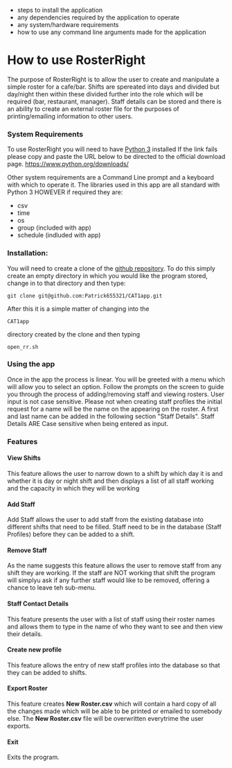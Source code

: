 - steps to install the application
- any dependencies required by the application to operate
- any system/hardware requirements
- how to use any command line arguments made for the application

# How to use RosterRight

The purpose of RosterRight is to allow the user to create and manipulate a simple roster for a cafe/bar. Shifts are spereated into days and divided but day/night then within these divided further into the role which will be required (bar, restaurant, manager). Staff details can be stored and there is an ability to create an external roster file for the purposes of printing/emailing information to other users.

### System Requirements
To use RosterRight you will need to have [Python 3](https://www.python.org/downloads/) installed
If the link fails please copy and paste the URL below to be directed to the official download page.
https://www.python.org/downloads/

Other system requirements are a Command Line prompt and a keyboard with which to operate it. The libraries used in this app are all standard with Python 3 HOWEVER if required they are:
- csv
- time
- os
- group (included with app)
- schedule (indluded with app)

### Installation:

You will need to create a clone of the [github repository](https://github.com/Patrick655321/CAT1app).
To do this simply create an empty directory in which you would like the program stored, change in to that directory and then type:
```
git clone git@github.com:Patrick655321/CAT1app.git
```
After this it is a simple matter of changing into the
```
CAT1app
```
directory created by the clone and then typing
```
open_rr.sh
```

### Using the app

Once in the app the process is linear. You will be greeted with a menu which will allow you to select an option.
Follow the prompts on the screen to guide you through the process of adding/removing staff and viewing rosters.
User input is not case sensitive.
Please not when creating staff profiles the initial request for a name will be the name on the appearing on the roster. A first and last name can be added in the following section "Staff Details". Staff Details ARE Case sensitive when being entered as input.

### Features

#### View Shifts
This feature allows the user to narrow down to a shift by which day it is and whether it is day or night shift and then displays a list of all staff working and the capacity in which they will be working

#### Add Staff
Add Staff allows the user to add staff from the existing database into different shifts that need to be filled. Staff need to be in the database (Staff Profiles) before they can be added to a shift.

#### Remove Staff
As the name suggests this feature allows the user to remove staff from any shift they are working. If the staff are NOT working that shift the program will simplyu ask if any further staff would like to be removed, offering a chance to leave teh sub-menu.

#### Staff Contact Details
This feature presents the user with a list of staff using their roster names and allows them to type in the name of who they want to see and then view their details.

#### Create new profile
This feature allows the entry of new staff profiles into the database so that they can be added to shifts.

#### Export Roster
This feature creates **New Roster.csv** which will contain a hard copy of all the changes made which will be able to be printed or emailed to somebody else. The **New Roster.csv** file will be overwritten everytrime the user exports.

#### Exit
Exits the program.
